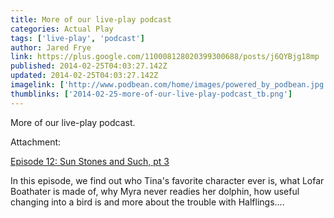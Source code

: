 ```yaml
---
title: More of our live-play podcast
categories: Actual Play
tags: ['live-play', 'podcast']
author: Jared Frye
link: https://plus.google.com/110008128020399300688/posts/j6QYBjg18mp
published: 2014-02-25T04:03:27.142Z
updated: 2014-02-25T04:03:27.142Z
imagelink: ['http://www.podbean.com/home/images/powered_by_podbean.jpg']
thumblinks: ['2014-02-25-more-of-our-live-play-podcast_tb.png']
---
```


More of our live-play podcast.


Attachment:

<a href='http://ubersnail.podbean.com/2014/02/24/episode-12-sun-stones-and-such-pt-3/#.UwwV6og0DcE.google_plusone_share'>Episode 12: Sun Stones and Such, pt 3</a>


In this episode, we find out who Tina's favorite character ever is, what Lofar Boathater is made of, why Myra never readies her dolphin, how useful changing into a bird is and more about the trouble with Halflings....